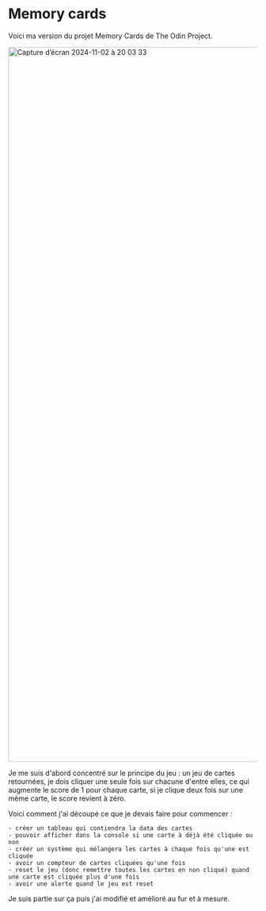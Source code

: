 # Memory cards

Voici ma version du projet Memory Cards de The Odin Project.

<img width="1440" alt="Capture d’écran 2024-11-02 à 20 03 33" src="https://github.com/user-attachments/assets/a79c40e1-473d-441d-be70-061e48eba0eb">

Je me suis d'abord concentré sur le principe du jeu : un jeu de cartes retournées, je dois cliquer une seule fois sur chacune d'entre elles, ce qui augmente le score de 1 pour chaque carte, si je clique deux fois sur une même carte, le score revient à zéro.

Voici comment j'ai découpé ce que je devais faire pour commencer :

    - créer un tableau qui contiendra la data des cartes  
    - pouvoir afficher dans la console si une carte à déjà été cliquée ou non  
    - créer un système qui mélangera les cartes à chaque fois qu'une est cliquée  
    - avoir un compteur de cartes cliquées qu'une fois  
    - reset le jeu (donc remettre toutes les cartes en non cliqué) quand une carte est cliquée plus d'une fois  
    - avoir une alerte quand le jeu est reset  

Je suis partie sur ça puis j'ai modifié et amélioré au fur et à mesure.  
